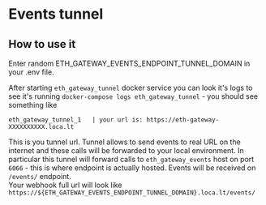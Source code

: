 # Events tunnel

## How to use it
Enter random ETH_GATEWAY_EVENTS_ENDPOINT_TUNNEL_DOMAIN in your .env file.  

After starting `eth_gateway_tunnel` docker service you can look it's logs to see it's running `docker-compose logs eth_gateway_tunnel` - you should see something like 
```
eth_gateway_tunnel_1   | your url is: https://eth-gateway-XXXXXXXXXX.loca.lt
```
This is you tunnel url. Tunnel allows to send events to real URL on the internet and these calls will be forwarded to your local environment. In particular this tunnel will forward calls to `eth_gateway_events` host on port `6066` - this is where endpoint is actually hosted. 
Events will be received on `/events/` endpoint.  
Your webhook full url will look like `https://${ETH_GATEWAY_EVENTS_ENDPOINT_TUNNEL_DOMAIN}.loca.lt/events/`
